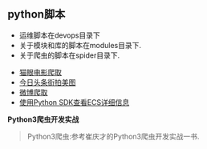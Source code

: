 ## python脚本

- 运维脚本在devops目录下
- 关于模块和库的脚本在modules目录下.
- 关于爬虫的脚本在spider目录下.

<!-- toc -->
- [猫眼电影爬取](./spider/maoyan.py)
- [今日头条街拍美图](./spider/TBeautyPicture.py)
- [微博爬取](./spider/weibo.py)
- [使用Python SDK查看ECS详细信息](./remoteapi/aliyunecs.py)
<!-- tocstop -->

**Python3爬虫开发实战**

> Python3爬虫:参考崔庆才的Python3爬虫开发实战一书.